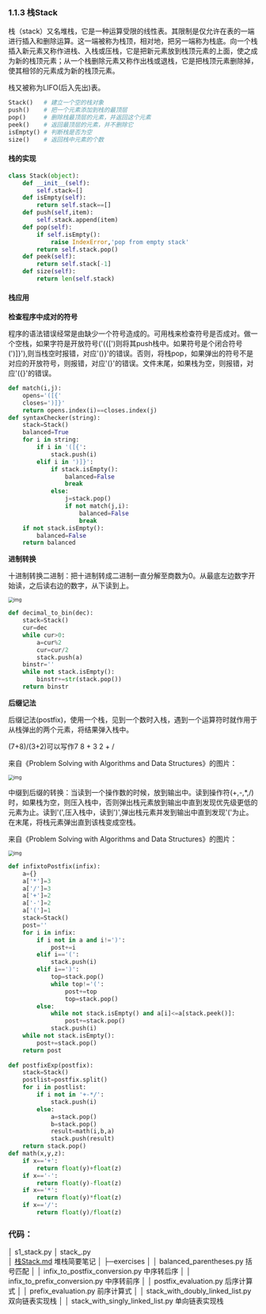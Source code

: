### 1.1.3  栈Stack

栈（stack）又名堆栈，它是一种运算受限的线性表。其限制是仅允许在表的一端进行插入和删除运算。这一端被称为栈顶，相对地，把另一端称为栈底。向一个栈插入新元素又称作进栈、入栈或压栈，它是把新元素放到栈顶元素的上面，使之成为新的栈顶元素；从一个栈删除元素又称作出栈或退栈，它是把栈顶元素删除掉，使其相邻的元素成为新的栈顶元素。

栈又被称为LIFO(后入先出)表。

```python
Stack()   # 建立一个空的栈对象
push()    # 把一个元素添加到栈的最顶层
pop()     # 删除栈最顶层的元素，并返回这个元素
peek()    # 返回最顶层的元素，并不删除它
isEmpty() # 判断栈是否为空
size()    # 返回栈中元素的个数
```

#### 栈的实现

```python
class Stack(object):
    def __init__(self):
        self.stack=[]
    def isEmpty(self):
        return self.stack==[]
    def push(self,item):
        self.stack.append(item)
    def pop(self):
        if self.isEmpty():
            raise IndexError,'pop from empty stack'
        return self.stack.pop()
    def peek(self):
        return self.stack[-1]
    def size(self):
        return len(self.stack)
```

####  栈应用

**检查程序中成对的符号**

程序的语法错误经常是由缺少一个符号造成的。可用栈来检查符号是否成对。做一个空栈，如果字符是开放符号('({[')则将其push栈中。如果符号是个闭合符号(')]}'),则当栈空时报错，对应'()}'的错误。否则，将栈pop，如果弹出的符号不是对应的开放符号，则报错，对应'(}'的错误。文件末尾，如果栈为空，则报错，对应'({}'的错误。 

```python
def match(i,j):
    opens='([{'
    closes=')]}'
    return opens.index(i)==closes.index(j)
def syntaxChecker(string):
    stack=Stack()
    balanced=True
    for i in string:
        if i in '([{':
            stack.push(i)
        elif i in ')]}':
            if stack.isEmpty():
                balanced=False
                break
            else:
                j=stack.pop()
                if not match(j,i):
                    balanced=False
                    break
    if not stack.isEmpty():
        balanced=False
    return balanced
```

**进制转换**

十进制转换二进制：把十进制转成二进制一直分解至商数为0。从最底左边数字开始读，之后读右边的数字，从下读到上。

<img src="https://images0.cnblogs.com/blog/601033/201402/201059591583022.png" alt="img" style="zoom:67%;" />

```python
def decimal_to_bin(dec):
    stack=Stack()
    cur=dec
    while cur>0:
        a=cur%2
        cur=cur/2
        stack.push(a)
    binstr=''
    while not stack.isEmpty():
        binstr+=str(stack.pop())
    return binstr
```

**后缀记法**

后缀记法(postfix)，使用一个栈，见到一个数时入栈，遇到一个运算符时就作用于从栈弹出的两个元素，将结果弹入栈中。

(7+8)/(3+2)可以写作7 8 + 3 2 + /

来自《Problem Solving with Algorithms and Data Structures》的图片：

<img src="https://images0.cnblogs.com/blog/601033/201402/201111392494571.png" alt="img" style="zoom:67%;" />

 中缀到后缀的转换：当读到一个操作数的时候，放到输出中。读到操作符(+,-,*,/)时，如果栈为空，则压入栈中，否则弹出栈元素放到输出中直到发现优先级更低的元素为止。读到'(',压入栈中，读到')',弹出栈元素并发到输出中直到发现'('为止。在末尾，将栈元素弹出直到该栈变成空栈。

来自《Problem Solving with Algorithms and Data Structures》的图片：

<img src="https://images0.cnblogs.com/blog/601033/201402/221113035229421.png" alt="img" style="zoom:67%;" />

```python
def infixtoPostfix(infix):
    a={}
    a['*']=3
    a['/']=3
    a['+']=2
    a['-']=2
    a['(']=1
    stack=Stack()
    post=''
    for i in infix:
        if i not in a and i!=')':
            post+=i
        elif i=='(':
            stack.push(i)
        elif i==')':
            top=stack.pop()
            while top!='(':
                post+=top
                top=stack.pop()
        else:         
            while not stack.isEmpty() and a[i]<=a[stack.peek()]:
                post+=stack.pop()
            stack.push(i)
    while not stack.isEmpty():
        post+=stack.pop()
    return post
                    
def postfixExp(postfix):
    stack=Stack()
    postlist=postfix.split()
    for i in postlist:
        if i not in '+-*/':
            stack.push(i)
        else:
            a=stack.pop()
            b=stack.pop()
            result=math(i,b,a)
            stack.push(result)
    return stack.pop()
def math(x,y,z):
    if x=='+':
        return float(y)+float(z)
    if x=='-':
        return float(y)-float(z)
    if x=='*':
        return float(y)*float(z)
    if x=='/':
        return float(y)/float(z)
```

### 代码：

│  s1_stack.py
│  stack_.py   
│  [栈Stack.md](./栈Stack.md)  堆栈简要笔记
│
├─exercises
│  │  balanced_parentheses.py               括号匹配
│  │  infix_to_postfix_conversion.py       中序转后序 
│  │  infix_to_prefix_conversion.py        中序转前序
│  │  postfix_evaluation.py                    后序计算式
│  │  prefix_evaluation.py                      前序计算式
│  │  stack_with_doubly_linked_list.py 双向链表实现栈
│  │  stack_with_singly_linked_list.py  单向链表实现栈
